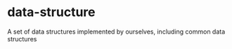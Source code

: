 # data-structure
A set of data structures implemented by ourselves, including common data structures
